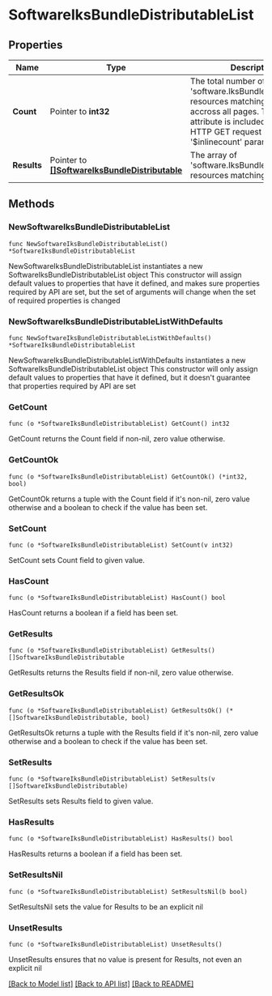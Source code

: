 # SoftwareIksBundleDistributableList

## Properties

Name | Type | Description | Notes
------------ | ------------- | ------------- | -------------
**Count** | Pointer to **int32** | The total number of &#39;software.IksBundleDistributable&#39; resources matching the request, accross all pages. The &#39;Count&#39; attribute is included when the HTTP GET request includes the &#39;$inlinecount&#39; parameter. | [optional] 
**Results** | Pointer to [**[]SoftwareIksBundleDistributable**](SoftwareIksBundleDistributable.md) | The array of &#39;software.IksBundleDistributable&#39; resources matching the request. | [optional] 

## Methods

### NewSoftwareIksBundleDistributableList

`func NewSoftwareIksBundleDistributableList() *SoftwareIksBundleDistributableList`

NewSoftwareIksBundleDistributableList instantiates a new SoftwareIksBundleDistributableList object
This constructor will assign default values to properties that have it defined,
and makes sure properties required by API are set, but the set of arguments
will change when the set of required properties is changed

### NewSoftwareIksBundleDistributableListWithDefaults

`func NewSoftwareIksBundleDistributableListWithDefaults() *SoftwareIksBundleDistributableList`

NewSoftwareIksBundleDistributableListWithDefaults instantiates a new SoftwareIksBundleDistributableList object
This constructor will only assign default values to properties that have it defined,
but it doesn't guarantee that properties required by API are set

### GetCount

`func (o *SoftwareIksBundleDistributableList) GetCount() int32`

GetCount returns the Count field if non-nil, zero value otherwise.

### GetCountOk

`func (o *SoftwareIksBundleDistributableList) GetCountOk() (*int32, bool)`

GetCountOk returns a tuple with the Count field if it's non-nil, zero value otherwise
and a boolean to check if the value has been set.

### SetCount

`func (o *SoftwareIksBundleDistributableList) SetCount(v int32)`

SetCount sets Count field to given value.

### HasCount

`func (o *SoftwareIksBundleDistributableList) HasCount() bool`

HasCount returns a boolean if a field has been set.

### GetResults

`func (o *SoftwareIksBundleDistributableList) GetResults() []SoftwareIksBundleDistributable`

GetResults returns the Results field if non-nil, zero value otherwise.

### GetResultsOk

`func (o *SoftwareIksBundleDistributableList) GetResultsOk() (*[]SoftwareIksBundleDistributable, bool)`

GetResultsOk returns a tuple with the Results field if it's non-nil, zero value otherwise
and a boolean to check if the value has been set.

### SetResults

`func (o *SoftwareIksBundleDistributableList) SetResults(v []SoftwareIksBundleDistributable)`

SetResults sets Results field to given value.

### HasResults

`func (o *SoftwareIksBundleDistributableList) HasResults() bool`

HasResults returns a boolean if a field has been set.

### SetResultsNil

`func (o *SoftwareIksBundleDistributableList) SetResultsNil(b bool)`

 SetResultsNil sets the value for Results to be an explicit nil

### UnsetResults
`func (o *SoftwareIksBundleDistributableList) UnsetResults()`

UnsetResults ensures that no value is present for Results, not even an explicit nil

[[Back to Model list]](../README.md#documentation-for-models) [[Back to API list]](../README.md#documentation-for-api-endpoints) [[Back to README]](../README.md)


